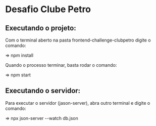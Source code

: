 # Desafio Clube Petro

## Executando o projeto:

Com o terminal aberto na pasta frontend-challenge-clubpetro digite o comando:


  => npm install


Quando o processo terminar, basta rodar o comando:


  => npm start


## Executando o servidor:

Para executar o servidor (jason-server), abra outro terminal e digite o comando:


  => npx json-server --watch db.json

